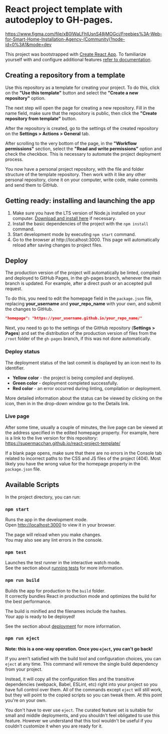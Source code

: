 # React project template with autodeploy to GH-pages.

https://www.figma.com/file/xB0IWaLFhlUsnS48jMOGci/Freebies%3A-Web-for-Smart-Home-Installation-Agency-(Community)?node-id=0%3A1&mode=dev

This project was bootstrapped with [Create React App](https://github.com/facebook/create-react-app). To familiarize yourself with and configure additional features [refer to documentation](https://create-react-app.dev/docs/getting-started/).

## Creating a repository from a template

Use this repository as a template for creating your project. To do this, click on the **"Use this template"** button and select the **"Create a new repository"** option.

The next step will open the page for creating a new repository. Fill in the name field, make sure that the repository is public, then click the **"Create repository from template"** button.

After the repository is created, go to the settings of the created repository on the **Settings > Actions > General** tab.

After scrolling to the very bottom of the page, in the **"Workflow permissions"** section, select the **"Read and write permissions"** option and check the checkbox. This is necessary to automate the project deployment process.

You now have a personal project repository, with the file and folder structure of the template repository. Then work with it like any other personal repository, clone it on your computer, write code, make commits and send them to GitHub.

## Getting ready: installing and launching the app

1. Make sure you have the LTS version of Node.js installed on your computer. [Download and install here](https://nodejs.org/en) if necessary.
2. Install the basic dependencies of the project with the `npm install` command.
3. Start development mode by executing `npm start` command.
4. Go to the browser at http://localhost:3000. This page will automatically reload after saving changes to project files.

## Deploy

The production version of the project will automatically be linted, compiled and deployed to GitHub Pages, in the gh-pages branch, whenever the main branch is updated. For example, after a direct push or an accepted pull request.

To do this, you need to edit the homepage field in the `package.json` file, replacing **your_username** and **your_repo_name** with your own, and submit the changes to GitHub.

```json
"homepage": "https://your_username.github.io/your_repo_name/"
```
Next, you need to go to the settings of the GitHub repository (**Settings > Pages**) and set the distribution of the production version of files from the `/root` folder of the `gh-pages` branch, if this was not done automatically.

### Deploy status

The deployment status of the last commit is displayed by an icon next to its identifier.

- **Yellow color** - the project is being compiled and deployed.
- **Green color** - deployment completed successfully.
- **Red color** - an error occurred during linting, compilation or deployment.

More detailed information about the status can be viewed by clicking on the icon, then in in the drop-down window go to the Details link.

### Live page

After some time, usually a couple of minutes, the live page can be viewed at the address specified in the edited homepage property. For example, here is a link to the live version for this repository:
https://supermacchan.github.io/react-project-template/

If a blank page opens, make sure that there are no errors in the Console tab related to incorrect paths to the CSS and JS files of the project (404). Most likely you have the wrong value for the homepage property in the `package.json` file.

## Available Scripts

In the project directory, you can run:

### `npm start`

Runs the app in the development mode.\
Open [http://localhost:3000](http://localhost:3000) to view it in your browser.

The page will reload when you make changes.\
You may also see any lint errors in the console.

### `npm test`

Launches the test runner in the interactive watch mode.\
See the section about [running tests](https://facebook.github.io/create-react-app/docs/running-tests) for more information.

### `npm run build`

Builds the app for production to the `build` folder.\
It correctly bundles React in production mode and optimizes the build for the best performance.

The build is minified and the filenames include the hashes.\
Your app is ready to be deployed!

See the section about [deployment](https://facebook.github.io/create-react-app/docs/deployment) for more information.

### `npm run eject`

**Note: this is a one-way operation. Once you `eject`, you can't go back!**

If you aren't satisfied with the build tool and configuration choices, you can `eject` at any time. This command will remove the single build dependency from your project.

Instead, it will copy all the configuration files and the transitive dependencies (webpack, Babel, ESLint, etc) right into your project so you have full control over them. All of the commands except `eject` will still work, but they will point to the copied scripts so you can tweak them. At this point you're on your own.

You don't have to ever use `eject`. The curated feature set is suitable for small and middle deployments, and you shouldn't feel obligated to use this feature. However we understand that this tool wouldn't be useful if you couldn't customize it when you are ready for it.